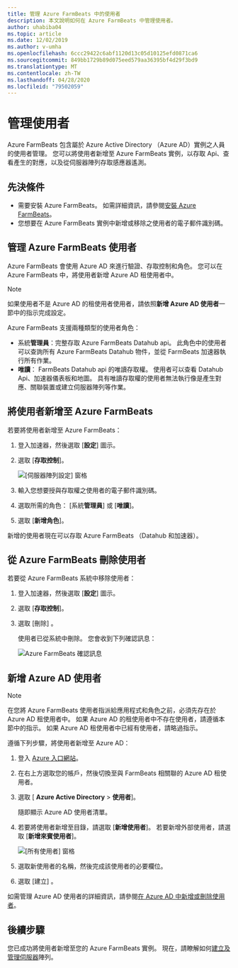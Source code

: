 ```yaml
---
title: 管理 Azure FarmBeats 中的使用者
description: 本文說明如何在 Azure FarmBeats 中管理使用者。
author: uhabiba04
ms.topic: article
ms.date: 12/02/2019
ms.author: v-umha
ms.openlocfilehash: 6ccc29422c6abf1120d13c05d10125efd0871ca6
ms.sourcegitcommit: 849bb1729b89d075eed579aa36395bf4d29f3bd9
ms.translationtype: MT
ms.contentlocale: zh-TW
ms.lasthandoff: 04/28/2020
ms.locfileid: "79502059"
---
```

# <a name="manage-users"></a>管理使用者

Azure FarmBeats 包含屬於 Azure Active Directory （Azure AD）實例之人員的使用者管理。 您可以將使用者新增至 Azure FarmBeats 實例，以存取 Api、查看產生的對應，以及從伺服器陣列存取感應器遙測。

## <a name="prerequisites"></a>先決條件

- 需要安裝 Azure FarmBeats。 如需詳細資訊，請參閱[安裝 Azure FarmBeats](install-azure-farmbeats.md)。
- 您想要在 Azure FarmBeats 實例中新增或移除之使用者的電子郵件識別碼。

## <a name="manage-azure-farmbeats-users"></a>管理 Azure FarmBeats 使用者

Azure FarmBeats 會使用 Azure AD 來進行驗證、存取控制和角色。 您可以在 Azure FarmBeats 中，將使用者新增 Azure AD 租使用者中。

> [!NOTE]
> 如果使用者不是 Azure AD 的租使用者使用者，請依照**新增 Azure AD 使用者**一節中的指示完成設定。

Azure FarmBeats 支援兩種類型的使用者角色：

 - 系統**管理員**：完整存取 Azure FarmBeats Datahub api。 此角色中的使用者可以查詢所有 Azure FarmBeats Datahub 物件，並從 FarmBeats 加速器執行所有作業。
 - **唯讀**： FarmBeats Datahub api 的唯讀存取權。 使用者可以查看 Datahub Api、加速器儀表板和地圖。 具有唯讀存取權的使用者無法執行像是產生對應、關聯裝置或建立伺服器陣列等作業。

## <a name="add-users-to-azure-farmbeats"></a>將使用者新增至 Azure FarmBeats

若要將使用者新增至 Azure FarmBeats：

1. 登入加速器，然後選取 [**設定**] 圖示。
2. 選取 [**存取控制**]。

    ![[伺服器陣列設定] 窗格](./media/create-farms-in-azure-farmbeats/settings-users-1.png)

3. 輸入您想要授與存取權之使用者的電子郵件識別碼。
4. 選取所需的角色： [系統**管理員**] 或 [**唯讀**]。
5. 選取 [**新增角色**]。

新增的使用者現在可以存取 Azure FarmBeats （Datahub 和加速器）。

## <a name="delete-users-from-azure-farmbeats"></a>從 Azure FarmBeats 刪除使用者

若要從 Azure FarmBeats 系統中移除使用者：

1. 登入加速器，然後選取 [**設定**] 圖示。
2. 選取 [**存取控制**]。
3. 選取 [刪除]  。

   使用者已從系統中刪除。 您會收到下列確認訊息：

   ![Azure FarmBeats 確認訊息](./media/create-farms-in-azure-farmbeats/manage-users-2.png)

## <a name="add-azure-ad-users"></a>新增 Azure AD 使用者

> [!NOTE]
> 在您將 Azure FarmBeats 使用者指派給應用程式和角色之前，必須先存在於 Azure AD 租使用者中。 如果 Azure AD 的租使用者中不存在使用者，請遵循本節中的指示。 如果 Azure AD 租使用者中已經有使用者，請略過指示。

遵循下列步驟，將使用者新增至 Azure AD：

1. 登入 [Azure 入口網站](https://portal.azure.com/)。
2. 在右上方選取您的帳戶，然後切換至與 FarmBeats 相關聯的 Azure AD 租使用者。
3. 選取 [ **Azure Active Directory** > **使用者**]。

    隨即顯示 Azure AD 使用者清單。

4. 若要將使用者新增至目錄，請選取 [**新增使用者**]。 若要新增外部使用者，請選取 [**新增來賓使用者**]。

    ![[所有使用者] 窗格](./media/create-farms-in-azure-farmbeats/manage-users-3.png)

5. 選取新使用者的名稱，然後完成該使用者的必要欄位。
6. 選取 [建立]  。

如需管理 Azure AD 使用者的詳細資訊，請參閱[在 Azure AD 中新增或刪除使用者](https://docs.microsoft.com/azure/active-directory/fundamentals/add-users-azure-active-directory/)。

## <a name="next-steps"></a>後續步驟

您已成功將使用者新增至您的 Azure FarmBeats 實例。 現在，請瞭解如何[建立及管理伺服器](manage-farms-in-azure-farmbeats.md#create-farms)陣列。
